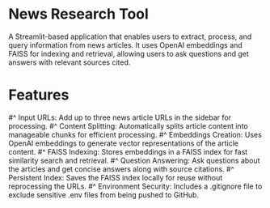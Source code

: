 # News Research Tool
A Streamlit-based application that enables users to extract, process, and query information from news articles. It uses OpenAI embeddings and FAISS for indexing and retrieval, allowing users to ask questions and get answers with relevant sources cited.

# Features
#^ Input URLs: Add up to three news article URLs in the sidebar for processing.
#^  Content Splitting: Automatically splits article content into manageable chunks for efficient processing.
#^  Embeddings Creation: Uses OpenAI embeddings to generate vector representations of the article content.
#^  FAISS Indexing: Stores embeddings in a FAISS index for fast similarity search and retrieval.
#^  Question Answering: Ask questions about the articles and get concise answers along with source citations.
#^  Persistent Index: Saves the FAISS index locally for reuse without reprocessing the URLs.
#^  Environment Security: Includes a .gitignore file to exclude sensitive .env files from being pushed to GitHub.

